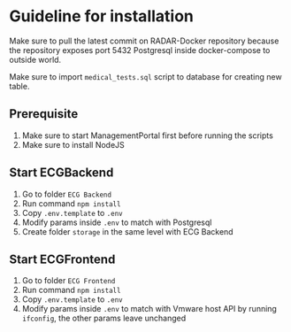 # Guideline for installation
Make sure to pull the latest commit on RADAR-Docker repository because the repository exposes port 5432 Postgresql inside docker-compose to outside world.

Make sure to import `medical_tests.sql` script to database for creating new table. 

## Prerequisite
1. Make sure to start ManagementPortal first before running the scripts
2. Make sure to install NodeJS
 
## Start ECGBackend
1. Go to folder `ECG Backend`
2. Run command `npm install`
3. Copy `.env.template` to `.env`
4. Modify params inside `.env` to match with Postgresql
5. Create folder `storage` in the same level with ECG Backend

## Start ECGFrontend
1. Go to folder `ECG Frontend`
2. Run command `npm install`
3. Copy `.env.template` to `.env`
4. Modify params inside `.env` to match with Vmware host API by running `ifconfig`, the other params leave unchanged